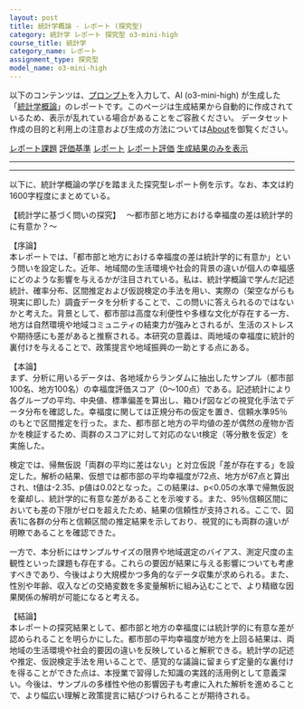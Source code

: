```yaml
---
layout: post
title: 統計学概論 - レポート (探究型)
category: 統計学 レポート 探究型 o3-mini-high
course_title: 統計学
category_name: レポート
assignment_type: 探究型
model_name: o3-mini-high
---
```


以下のコンテンツは、[プロンプト](https://github.com/takedatoshiyuki/synthetic_assignments/tree/main/generated/統計学/o3-mini-high/prompt_レポート-探究型.md)を入力して、AI (o3-mini-high) が生成した「[統計学概論](/contents/統計学/)」のレポートです。このページは生成結果から自動的に作成されているため、表示が乱れている場合があることをご容赦ください。
データセット作成の目的と利用上の注意および生成の方法については[About](/About)を御覧ください。

[レポート課題](../レポート課題-探究型)
[評価基準](../評価基準-探究型)
[レポート](../レポート-探究型)
[レポート評価](../レポート評価-探究型)
[生成結果のみを表示](https://github.com/takedatoshiyuki/synthetic_assignments/tree/main/generated/統計学/o3-mini-high/レポート-探究型.md)
  

***
***
  
以下に、統計学概論の学びを踏まえた探究型レポート例を示す。なお、本文は約1600字程度にまとめている。

【統計学に基づく問いの探究】　
～都市部と地方における幸福度の差は統計学的に有意か？～

【序論】  
本レポートでは、「都市部と地方における幸福度の差は統計学的に有意か」という問いを設定した。近年、地域間の生活環境や社会的背景の違いが個人の幸福感にどのような影響を与えるかが注目されている。私は、統計学概論で学んだ記述統計、確率分布、区間推定および仮説検定の手法を用い、実際の（架空ながらも現実に即した）調査データを分析することで、この問いに答えられるのではないかと考えた。背景として、都市部は高度な利便性や多様な文化が存在する一方、地方は自然環境や地域コミュニティの結束力が強みとされるが、生活のストレスや期待感にも差があると推察される。本研究の意義は、両地域の幸福度に統計的裏付けを与えることで、政策提言や地域振興の一助とする点にある。

【本論】  
まず、分析に用いるデータは、各地域からランダムに抽出したサンプル（都市部100名、地方100名）の幸福度評価スコア（0～100点）である。記述統計により各グループの平均、中央値、標準偏差を算出し、箱ひげ図などの視覚化手法でデータ分布を確認した。幸福度に関しては正規分布の仮定を置き、信頼水準95％のもとで区間推定を行った。また、都市部と地方の平均値の差が偶然の産物か否かを検証するため、両群のスコアに対して対応のないt検定（等分散を仮定）を実施した。

検定では、帰無仮説「両群の平均に差はない」と対立仮説「差が存在する」を設定した。解析の結果、仮想では都市部の平均幸福度が72点、地方が67点と算出され、t値は-2.35、p値は0.02となった。この結果は、p<0.05の水準で帰無仮説を棄却し、統計学的に有意な差があることを示唆する。また、95％信頼区間においても差の下限がゼロを超えたため、結果の信頼性が支持される。ここで、図表1に各群の分布と信頼区間の推定結果を示しており、視覚的にも両群の違いが明瞭であることを確認できた。

一方で、本分析にはサンプルサイズの限界や地域選定のバイアス、測定尺度の主観性といった課題も存在する。これらの要因が結果に与える影響についても考慮すべきであり、今後はより大規模かつ多角的なデータ収集が求められる。また、性別や年齢、収入などの交絡変数を多変量解析に組み込むことで、より精緻な因果関係の解明が可能になると考える。

【結論】  
本レポートの探究結果として、都市部と地方の幸福度には統計学的に有意な差が認められることを明らかにした。都市部の平均幸福度が地方を上回る結果は、両地域の生活環境や社会的要因の違いを反映していると解釈できる。統計学の記述や推定、仮説検定手法を用いることで、感覚的な議論に留まらず定量的な裏付けを得ることができた点は、本授業で習得した知識の実践的活用例として意義深い。今後は、サンプルの多様性や他の影響因子も考慮に入れた解析を進めることで、より幅広い理解と政策提言に結びつけられることが期待される。
